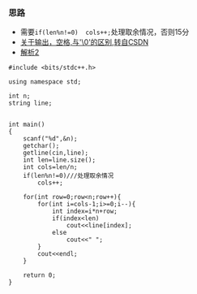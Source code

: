 
### 思路
* 需要```if(len%n!=0)  cols++;```处理取余情况，否则15分
* [关于输出，空格,与'\0'的区别,转自CSDN](https://blog.csdn.net/C_time/article/details/88592804)
* [解析2](https://blog.csdn.net/C_time/article/details/88592804)

```
#include <bits/stdc++.h>

using namespace std;

int n;
string line;


int main()
{
    scanf("%d",&n);
    getchar();
    getline(cin,line);
    int len=line.size();
    int cols=len/n;
    if(len%n!=0)///处理取余情况
        cols++;

    for(int row=0;row<n;row++){
        for(int i=cols-1;i>=0;i--){
            int index=i*n+row;
            if(index<len)
                cout<<line[index];
            else
                cout<<" ";
        }
        cout<<endl;
    }

    return 0;
}

```
